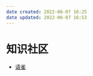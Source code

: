 ```yaml
---
date created: 2022-06-07 16:25
date updated: 2022-06-07 16:53
---
```


# 知识社区

- [语雀](https://www.yuque.com/about)